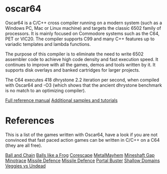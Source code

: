 # oscar64

Oscar64 is a C/C++ cross compiler running on a modern system (such as a Windows PC, Mac or Linux machine) and targets the classic 6502 family of processors.  It is mainly focused on Commodore systems such as the C64, PET or VIC20.  The compiler supports C99 and many C++ features up to variadic templates and lambda functions.

The purpose of this compiler is to eliminate the need to write 6502 assembler code to achieve high code density and fast execution speed.  It continues to improve with all the games, demos and tools written by it.  It supports disk overlays and banked cartridges for larger projects.

The C64 executes 418 dhrystone 2.2 iteration per second, when compiled with Oscar64 and -O3 (which shows that the ancient dhrystone benchmark is no match to an optimizing compiler).

[Full reference manual](oscar64.md)
[Additional samples and tutorials](https://github.com/drmortalwombat/OscarTutorials)

# References

This is a list of the games written with Oscar64, have a look if you are not convinced that fast paced action games can be written in C/C++ on a C64 (they are all free).

[Ball and Chain](https://drmortalwombat.itch.io/ball-and-chain)
[Balls like a Frog](https://drmortalwombat.itch.io/balls-like-a-frog)
[Corescape](https://drmortalwombat.itch.io/corescape)
[MetalMayhem](https://drmortalwombat.itch.io/metal-mayhem)
[Mineshaft Gap](https://drmortalwombat.itch.io/mineshaft-gap)
[Minotrace](https://drmortalwombat.itch.io/minotrace)
[Missile Defence](https://drmortalwombat.itch.io/missile-defence)
[Missile Defence](https://drmortalwombat.itch.io/portal-buster)
[Portal Buster](https://drmortalwombat.itch.io/roguebot)
[Shallow Domains](https://drmortalwombat.itch.io/shallow-domains)
[Veggies vs Undead](https://drmortalwombat.itch.io/veggies-vs-undead)


